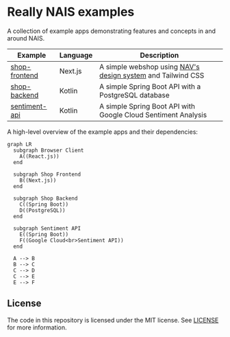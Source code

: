 # Really NAIS examples

A collection of example apps demonstrating features and concepts in and around NAIS.

| Example                        | Language | Description                                                          |
| ------------------------------ | -------- | -------------------------------------------------------------------- |
| [shop-frontend](shop-frontend) | Next.js  | A simple webshop using [NAV's design system][aksel] and Tailwind CSS |
| [shop-backend](shop-backend)   | Kotlin   | A simple Spring Boot API with a PostgreSQL database                  |
| [sentiment-api](sentiment-api) | Kotlin   | A simple Spring Boot API with Google Cloud Sentiment Analysis        |

A high-level overview of the example apps and their dependencies:

```mermaid
graph LR
  subgraph Browser Client
    A((React.js))
  end

  subgraph Shop Frontend
    B((Next.js))
  end

  subgraph Shop Backend
    C((Spring Boot))
    D((PostgreSQL))
  end

  subgraph Sentiment API
    E((Spring Boot))
    F((Google Cloud<br>Sentiment API))
  end

  A --> B
  B --> C
  C --> D
  C --> E
  E --> F

```

[aksel]: https://aksel.nav.no/

## License

The code in this repository is licensed under the MIT license. See [LICENSE](LICENSE) for more information.
